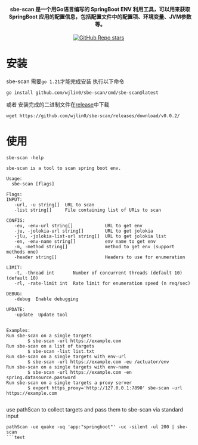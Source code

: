 <h4 align="center"> sbe-scan 是一个用Go语言编写的 SpringBoot ENV 利用工具，可以用来获取 SpringBoot 应用的配置信息，包括配置文件中的配置项、环境变量、JVM参数等。 </h4>
<p align="center">
<a href="https://github.com/wjlin0/sbe-scan/releases/"><img src="https://img.shields.io/github/release/wjlin0/sbe-scan" alt=""></a> 
<a href="https://github.com/wjlin0/sbe-scan" ><img alt="GitHub Repo stars" src="https://img.shields.io/github/stars/wjlin0/sbe-scan"></a>
<a href="https://github.com/wjlin0/sbe-scan/releases"><img src="https://img.shields.io/github/downloads/wjlin0/sbe-scan/total" alt=""></a> 
<a href="https://github.com/wjlin0/sbe-scan"><img src="https://img.shields.io/github/last-commit/wjlin0/sbe-scan" alt=""></a> 
<a href="https://blog.wjlin0.com/"><img src="https://img.shields.io/badge/wjlin0-blog-green" alt=""></a>
</p>

# 安装

sbe-scan 需要`go 1.21`才能完成安装 执行以下命令

```shell
go install github.com/wjlin0/sbe-scan/cmd/sbe-scan@latest
```
或者
安装完成的二进制文件在[release](https://github.com/wjlin0/sbe-scan/releases)中下载
```shell
wget https://github.com/wjlin0/sbe-scan/releases/download/v0.0.2/
```

# 使用
```shell
sbe-scan -help
```
```text
sbe-scan is a tool to scan spring boot env.

Usage:
  sbe-scan [flags]

Flags:
INPUT:
   -url, -u string[]  URL to scan
   -list string[]     File containing list of URLs to scan

CONFIG:
   -eu, -env-url string[]            URL to get env
   -ju, -jolokia-url string[]        URL to get jolokia
   -jlu, -jolokia-list-url string[]  URL to get jolokia list
   -en, -env-name string[]           env name to get env
   -m, -method string[]              method to get env (support methods one)
   -header string[]                  Headers to use for enumeration

LIMIT:
   -t, -thread int       Number of concurrent threads (default 10) (default 10)
   -rl, -rate-limit int  Rate limit for enumeration speed (n req/sec)

DEBUG:
   -debug  Enable debugging

UPDATE:
   -update  Update tool


Examples:
Run sbe-scan on a single targets
        $ sbe-scan -url https://example.com
Run sbe-scan on a list of targets
        $ sbe-scan -list list.txt
Run sbe-scan on a single targets with env-url
        $ sbe-scan -url https://example.com -eu /actuator/env
Run sbe-scan on a single targets with env-name
        $ sbe-scan -url https://example.com -en spring.datasource.password
Run sbe-scan on a single targets a proxy server
        $ export https_proxy='http://127.0.0.1:7890' sbe-scan -url https://example.com 
        
```

use pathScan to collect targets and pass them to sbe-scan via standard input

```shell
pathScan -ue quake -uq 'app:"springboot"' -uc -silent -ul 200 | sbe-scan
```text

```